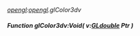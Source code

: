 _[opengl](../../modules/opengl/opengl-module.md):[opengl](../../modules/opengl/opengl-module.md).glColor3dv_
##### Function glColor3dv:Void( v:[GLdouble](../../modules/opengl/opengl-gldouble.md) Ptr )
